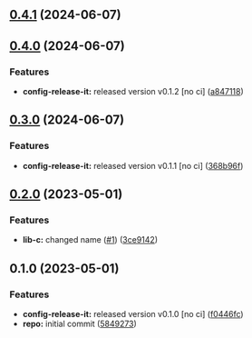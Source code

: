 

## [0.4.1](https://github.com/quannt-paypay/monorepo-semantic-releases/compare/@mono/lib-c-v0.4.0...@mono/lib-c-v0.4.1) (2024-06-07)

## [0.4.0](https://github.com/quannt-paypay/monorepo-semantic-releases/compare/@mono/lib-c-v0.3.0...@mono/lib-c-v0.4.0) (2024-06-07)


### Features

* **config-release-it:** released version v0.1.2 [no ci] ([a847118](https://github.com/quannt-paypay/monorepo-semantic-releases/commit/a84711814f2e20eb0ac8bd8d2e4e10a616ce54a8))

## [0.3.0](https://github.com/quannt-paypay/monorepo-semantic-releases/compare/@mono/lib-c-v0.2.0...@mono/lib-c-v0.3.0) (2024-06-07)


### Features

* **config-release-it:** released version v0.1.1 [no ci] ([368b96f](https://github.com/quannt-paypay/monorepo-semantic-releases/commit/368b96ff78be2b87952648add6ad93d0490f183f))

## [0.2.0](https://github.com/b12k/monorepo-semantic-releases/compare/@mono/lib-c-v0.1.0...@mono/lib-c-v0.2.0) (2023-05-01)


### Features

* **lib-c:** changed name ([#1](https://github.com/b12k/monorepo-semantic-releases/issues/1)) ([3ce9142](https://github.com/b12k/monorepo-semantic-releases/commit/3ce9142c8e250906c3054c4e8533e121929f5c75))

## 0.1.0 (2023-05-01)


### Features

* **config-release-it:** released version v0.1.0 [no ci] ([f0446fc](https://github.com/b12k/monorepo-semantic-releases/commit/f0446fc59c62a71c8d9847d38f6de84f001540ad))
* **repo:** initial commit ([5849273](https://github.com/b12k/monorepo-semantic-releases/commit/58492737f01fe3a2fd98e0b2b3c0646e6850a8db))